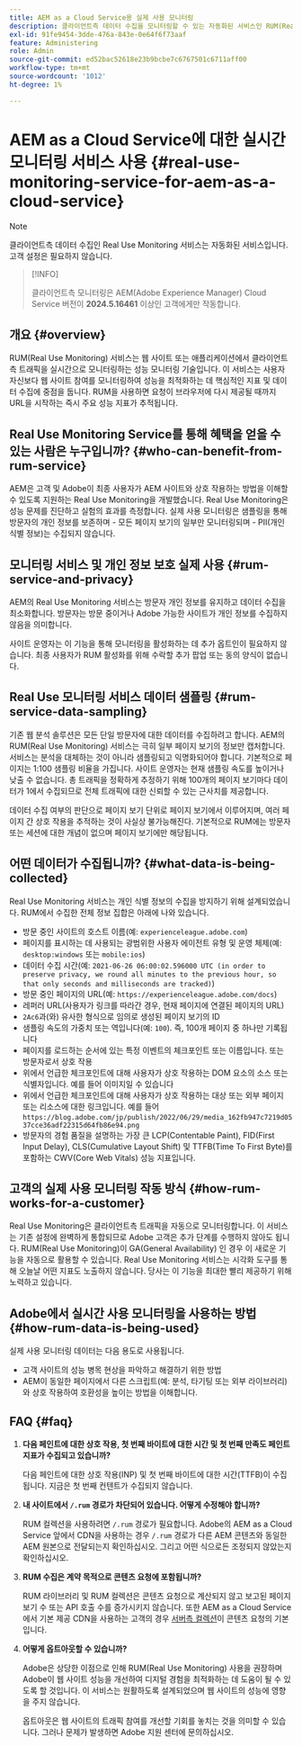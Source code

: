 ```yaml
---
title: AEM as a Cloud Service용 실제 사용 모니터링
description: 클라이언트측 데이터 수집을 모니터링할 수 있는 자동화된 서비스인 RUM(Real Use Monitoring)에 대해 알아봅니다.
exl-id: 91fe9454-3dde-476a-843e-0e64f6f73aaf
feature: Administering
role: Admin
source-git-commit: ed52bac52618e23b9bcbe7c6767501c6711aff00
workflow-type: tm+mt
source-wordcount: '1012'
ht-degree: 1%

---
```


# AEM as a Cloud Service에 대한 실시간 모니터링 서비스 사용 {#real-use-monitoring-service-for-aem-as-a-cloud-service}

>[!NOTE]
>
>클라이언트측 데이터 수집인 Real Use Monitoring 서비스는 자동화된 서비스입니다. 고객 설정은 필요하지 않습니다.

>[!INFO]
>
>클라이언트측 모니터링은 AEM(Adobe Experience Manager) Cloud Service 버전이 **2024.5.16461** 이상인 고객에게만 작동합니다.

## 개요 {#overview}

RUM(Real Use Monitoring) 서비스는 웹 사이트 또는 애플리케이션에서 클라이언트측 트래픽을 실시간으로 모니터링하는 성능 모니터링 기술입니다. 이 서비스는 사용자 자신보다 웹 사이트 참여를 모니터링하여 성능을 최적화하는 데 핵심적인 지표 및 데이터 수집에 중점을 둡니다. RUM을 사용하면 요청이 브라우저에 다시 제공될 때까지 URL을 시작하는 즉시 주요 성능 지표가 추적됩니다.

## Real Use Monitoring Service를 통해 혜택을 얻을 수 있는 사람은 누구입니까? {#who-can-benefit-from-rum-service}

AEM은 고객 및 Adobe이 최종 사용자가 AEM 사이트와 상호 작용하는 방법을 이해할 수 있도록 지원하는 Real Use Monitoring을 개발했습니다. Real Use Monitoring은 성능 문제를 진단하고 실험의 효과를 측정합니다. 실제 사용 모니터링은 샘플링을 통해 방문자의 개인 정보를 보존하며 - 모든 페이지 보기의 일부만 모니터링되며 - PII(개인 식별 정보)는 수집되지 않습니다.

## 모니터링 서비스 및 개인 정보 보호 실제 사용 {#rum-service-and-privacy}

AEM의 Real Use Monitoring 서비스는 방문자 개인 정보를 유지하고 데이터 수집을 최소화합니다. 방문자는 방문 중이거나 Adobe 가능한 사이트가 개인 정보를 수집하지 않음을 의미합니다.

사이트 운영자는 이 기능을 통해 모니터링을 활성화하는 데 추가 옵트인이 필요하지 않습니다. 최종 사용자가 RUM 활성화를 위해 수락할 추가 팝업 또는 동의 양식이 없습니다.

## Real Use 모니터링 서비스 데이터 샘플링 {#rum-service-data-sampling}

기존 웹 분석 솔루션은 모든 단일 방문자에 대한 데이터를 수집하려고 합니다. AEM의 RUM(Real Use Monitoring) 서비스는 극히 일부 페이지 보기의 정보만 캡처합니다. 서비스는 분석을 대체하는 것이 아니라 샘플링되고 익명화되어야 합니다. 기본적으로 페이지는 1:100 샘플링 비율을 가집니다. 사이트 운영자는 현재 샘플링 속도를 높이거나 낮출 수 없습니다. 총 트래픽을 정확하게 추정하기 위해 100개의 페이지 보기마다 데이터가 1에서 수집되므로 전체 트래픽에 대한 신뢰할 수 있는 근사치를 제공합니다.

데이터 수집 여부의 판단으로 페이지 보기 단위로 페이지 보기에서 이루어지며, 여러 페이지 간 상호 작용을 추적하는 것이 사실상 불가능해진다. 기본적으로 RUM에는 방문자 또는 세션에 대한 개념이 없으며 페이지 보기에만 해당됩니다.

## 어떤 데이터가 수집됩니까? {#what-data-is-being-collected}

Real Use Monitoring 서비스는 개인 식별 정보의 수집을 방지하기 위해 설계되었습니다. RUM에서 수집한 전체 정보 집합은 아래에 나와 있습니다.

* 방문 중인 사이트의 호스트 이름(예: `experienceleague.adobe.com`)
* 페이지를 표시하는 데 사용되는 광범위한 사용자 에이전트 유형 및 운영 체제(예: `desktop:windows` 또는 `mobile:ios`)
* 데이터 수집 시간(예: `2021-06-26 06:00:02.596000 UTC (in order to preserve privacy, we round all minutes to the previous hour, so that only seconds and milliseconds are tracked)`)
* 방문 중인 페이지의 URL(예: `https://experienceleague.adobe.com/docs`)
* 레퍼러 URL(사용자가 링크를 따라간 경우, 현재 페이지에 연결된 페이지의 URL)
* `2Ac6`과(와) 유사한 형식으로 임의로 생성된 페이지 보기의 ID
* 샘플링 속도의 가중치 또는 역입니다(예: `100`). 즉, 100개 페이지 중 하나만 기록됩니다
* 페이지를 로드하는 순서에 있는 특정 이벤트의 체크포인트 또는 이름입니다. 또는 방문자로서 상호 작용
* 위에서 언급한 체크포인트에 대해 사용자가 상호 작용하는 DOM 요소의 소스 또는 식별자입니다. 예를 들어 이미지일 수 있습니다
* 위에서 언급한 체크포인트에 대해 사용자가 상호 작용하는 대상 또는 외부 페이지 또는 리소스에 대한 링크입니다. 예를 들어`https://blog.adobe.com/jp/publish/2022/06/29/media_162fb947c7219d0537cce36adf22315d64fb86e94.png`
* 방문자의 경험 품질을 설명하는 가장 큰 LCP(Contentable Paint), FID(First Input Delay), CLS(Cumulative Layout Shift) 및 TTFB(Time To First Byte)를 포함하는 CWV(Core Web Vitals) 성능 지표입니다.

## 고객의 실제 사용 모니터링 작동 방식 {#how-rum-works-for-a-customer}

Real Use Monitoring은 클라이언트측 트래픽을 자동으로 모니터링합니다. 이 서비스는 기존 설정에 완벽하게 통합되므로 Adobe 고객은 추가 단계를 수행하지 않아도 됩니다. RUM(Real Use Monitoring)이 GA(General Availability) 인 경우 이 새로운 기능을 자동으로 활용할 수 있습니다. Real Use Monitoring 서비스는 시각화 도구를 통해 오늘날 어떤 지표도 노출하지 않습니다. 당사는 이 기능을 최대한 빨리 제공하기 위해 노력하고 있습니다.

<!-- Alexandru: hiding temporarily, until we figure out where this needs to be linked to 

If you wish to leverage more insights with this new feature to optimize your digital experiences effortlessly, please see here (link to Row 99). -->

## Adobe에서 실시간 사용 모니터링을 사용하는 방법 {#how-rum-data-is-being-used}

실제 사용 모니터링 데이터는 다음 용도로 사용됩니다.

* 고객 사이트의 성능 병목 현상을 파악하고 해결하기 위한 방법
* AEM이 동일한 페이지에서 다른 스크립트(예: 분석, 타기팅 또는 외부 라이브러리)와 상호 작용하여 호환성을 높이는 방법을 이해합니다.
<!--
## Limitations and understanding variance in page views and performance metrics {#limitations-and-understanding-variance-in-page-views-and-performance-metrics}

Here are key considerations for customers to keep in mind when interpreting their RUM data:

1. **Tracker blockers**

   * End-users employing tracker blockers or privacy extensions can impede RUM data collection, as these tools restrict the tracking scripts' execution. This restriction may lead to underreported page views and user interactions, creating a discrepancy between actual site activity and the data captured by RUM.

1. **Limitations in capturing headless API/JSON calls**

   * RUM data service focuses on the client-side experience and doesn't capture the backend API or JSON calls made from a non-AEM headless app at this time. The exclusion of these calls from RUM service data creates variances from the content requests measured by CDN Analytics.
-->

## FAQ {#faq}

<!-- REMOVED THIS FAQ AS PER EMAIL REQUEST FROM SHWETA DUA, SEPTEMBER 4, 2024 TO THE DL-AEM-DOCS GROUP 
1. **Can customers integrate the RUM service scripts with third-party systems like Dynatrace?**

   Yes.
-->

1. **다음 페인트에 대한 상호 작용, 첫 번째 바이트에 대한 시간 및 첫 번째 만족도 페인트 지표가 수집되고 있습니까?**

   다음 페인트에 대한 상호 작용(INP) 및 첫 번째 바이트에 대한 시간(TTFB)이 수집됩니다.  지금은 첫 번째 컨텐트가 수집되지 않습니다.

1. **내 사이트에서 `/.rum` 경로가 차단되어 있습니다. 어떻게 수정해야 합니까?**

   RUM 컬렉션을 사용하려면 `/.rum` 경로가 필요합니다. Adobe의 AEM as a Cloud Service 앞에서 CDN을 사용하는 경우 `/.rum` 경로가 다른 AEM 콘텐츠와 동일한 AEM 원본으로 전달되는지 확인하십시오. 그리고 어떤 식으로든 조정되지 않았는지 확인하십시오.

1. **RUM 수집은 계약 목적으로 콘텐츠 요청에 포함됩니까?**

   RUM 라이브러리 및 RUM 컬렉션은 콘텐츠 요청으로 계산되지 않고 보고된 페이지 보기 수 또는 API 호출 수를 증가시키지 않습니다. 또한 AEM as a Cloud Service에서 기본 제공 CDN을 사용하는 고객의 경우 [서버측 컬렉션](#serverside-collection)이 콘텐츠 요청의 기본입니다.

1. **어떻게 옵트아웃할 수 있습니까?**

   Adobe은 상당한 이점으로 인해 RUM(Real Use Monitoring) 사용을 권장하며 Adobe이 웹 사이트 성능을 개선하여 디지털 경험을 최적화하는 데 도움이 될 수 있도록 할 것입니다. 이 서비스는 원활하도록 설계되었으며 웹 사이트의 성능에 영향을 주지 않습니다.

   옵트아웃은 웹 사이트의 트래픽 참여를 개선할 기회를 놓치는 것을 의미할 수 있습니다. 그러나 문제가 발생하면 Adobe 지원 센터에 문의하십시오.

